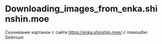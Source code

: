 # Downloading_images_from_enka.shinshin.moe
Скачивание картинок с сайта https://enka.shinshin.moe/ с помошбю Selenium
